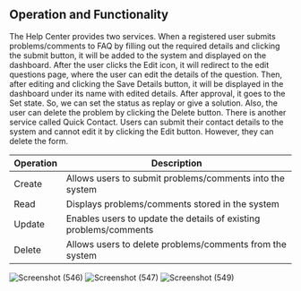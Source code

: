 <h2>Operation and Functionality</h2>
<p>The Help Center provides two services. When a registered user submits problems/comments to FAQ by filling out the required details and clicking the submit button, it will be added to the system and displayed on the dashboard. After the user clicks the Edit icon, it will redirect to the edit questions page, where the user can edit the details of the question. Then, after editing and clicking the Save Details button, it will be displayed in the dashboard under its name with edited details. After approval, it goes to the Set state. So, we can set the status as replay or give a solution. Also, the user can delete the problem by clicking the Delete button.
There is another service called Quick Contact. Users can submit their contact details to the system and cannot edit it by clicking the Edit button. However, they can delete the form.</p>

<table>
  <thead>
    <tr>
      <th>Operation</th>
      <th>Description</th>
    </tr>
  </thead>
  <tbody>
    <tr>
      <td>Create</td>
      <td>Allows users to submit problems/comments into the system</td>
    </tr>
    <tr>
      <td>Read</td>
      <td>Displays problems/comments stored in the system</td>
    </tr>
    <tr>
      <td>Update</td>
      <td>Enables users to update the details of existing problems/comments</td>
    </tr>
    <tr>
      <td>Delete</td>
      <td>Allows users to delete problems/comments from the system</td>
    </tr>
  </tbody>
</table>

<img src="https://user-images.githubusercontent.com/89307986/236409713-6194d599-ec8f-41e1-ac80-ada3a6c1db07.png" alt="Screenshot (546)">
<img src="https://user-images.githubusercontent.com/89307986/236409715-df39a86f-cef4-456a-a70b-04ae501eb2f8.png" alt="Screenshot (547)">
<img src="https://user-images.githubusercontent.com/89307986/236409721-ad4868fb-d01f-448b-abc3-23b8bc632e5f.png" alt="Screenshot (549)">
<img src="https://user-images.githubusercontent.com/89307986/236409723-efc0f479-5c8a-408a-943b-0fae
